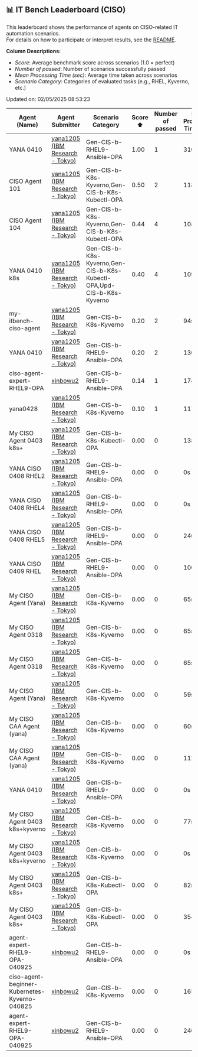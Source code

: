 ## 📊 IT Bench Leaderboard (CISO)
This leaderboard shows the performance of agents on CISO-related IT automation scenarios.  
For details on how to participate or interpret results, see the [README](../main/README.md).

**Column Descriptions:**
- *Score*: Average benchmark score across scenarios (1.0 = perfect)
- *Number of passed*: Number of scenarios successfully passed
- *Mean Processing Time (sec)*: Average time taken across scenarios
- *Scenario Category*: Categories of evaluated tasks (e.g., RHEL, Kyverno, etc.)



Updated on: 02/05/2025 08:53:23


| Agent (Name) | Agent Submitter | Scenario Category | Score ⬆️ | Number of passed | Mean Processing Time (sec) | Date (UTC) | Issue Link |
|--------------|-----------------|-------------------|----------|------------------|----------------------------|------------|------------|
| YANA 0410 | [yana1205<br>(IBM Research - Tokyo)](https://github.com/yana1205) | Gen-CIS-b-RHEL9-Ansible-OPA | 1.00 | 1 | 310s | 10/04/2025 06:32:46 | [#61](https://github.com/yana1205/itbench-leaderboard/issues/61) |
| CISO Agent 101 | [yana1205<br>(IBM Research - Tokyo)](https://github.com/yana1205) | Gen-CIS-b-K8s-Kyverno,Gen-CIS-b-K8s-Kubectl-OPA | 0.50 | 2 | 118s | 07/04/2025 01:44:57 | [#36](https://github.com/yana1205/itbench-leaderboard/issues/36) |
| CISO Agent 104 | [yana1205<br>(IBM Research - Tokyo)](https://github.com/yana1205) | Gen-CIS-b-K8s-Kyverno,Gen-CIS-b-K8s-Kubectl-OPA | 0.44 | 4 | 108s | 07/04/2025 02:28:29 | [#38](https://github.com/yana1205/itbench-leaderboard/issues/38) |
| YANA 0410 k8s | [yana1205<br>(IBM Research - Tokyo)](https://github.com/yana1205) | Gen-CIS-b-K8s-Kyverno,Gen-CIS-b-K8s-Kubectl-OPA,Upd-CIS-b-K8s-Kyverno | 0.40 | 4 | 109s | 10/04/2025 13:09:02 | [#64](https://github.com/yana1205/itbench-leaderboard/issues/64) |
| my-itbench-ciso-agent | [yana1205<br>(IBM Research - Tokyo)](https://github.com/yana1205) | Gen-CIS-b-K8s-Kyverno | 0.20 | 2 | 94s | 28/04/2025 06:54:01 | Not Found |
| YANA 0410 | [yana1205<br>(IBM Research - Tokyo)](https://github.com/yana1205) | Gen-CIS-b-RHEL9-Ansible-OPA | 0.20 | 2 | 130s | 10/04/2025 09:33:20 | [#62](https://github.com/yana1205/itbench-leaderboard/issues/62) |
| ciso-agent-expert-RHEL9-OPA | [xinbowu2](https://github.com/xinbowu2) | Gen-CIS-b-RHEL9-Ansible-OPA | 0.14 | 1 | 174s | 11/04/2025 02:47:17 | [#66](https://github.com/yana1205/itbench-leaderboard/issues/66) |
| yana0428 | [yana1205<br>(IBM Research - Tokyo)](https://github.com/yana1205) | Gen-CIS-b-K8s-Kyverno | 0.10 | 1 | 117s | 28/04/2025 05:39:17 | [#90](https://github.com/yana1205/itbench-leaderboard/issues/90) |
| My CISO Agent 0403 k8s+ | [yana1205<br>(IBM Research - Tokyo)](https://github.com/yana1205) | Gen-CIS-b-K8s-Kubectl-OPA | 0.00 | 0 | 138s | 04/04/2025 07:34:09 | [#34](https://github.com/yana1205/itbench-leaderboard/issues/34) |
| YANA CISO 0408 RHEL2 | [yana1205<br>(IBM Research - Tokyo)](https://github.com/yana1205) | Gen-CIS-b-RHEL9-Ansible-OPA | 0.00 | 0 | 0s | 08/04/2025 10:20:35 | [#42](https://github.com/yana1205/itbench-leaderboard/issues/42) |
| YANA CISO 0408 RHEL4 | [yana1205<br>(IBM Research - Tokyo)](https://github.com/yana1205) | Gen-CIS-b-RHEL9-Ansible-OPA | 0.00 | 0 | 0s | 08/04/2025 10:39:20 | [#46](https://github.com/yana1205/itbench-leaderboard/issues/46) |
| YANA CISO 0408 RHEL5 | [yana1205<br>(IBM Research - Tokyo)](https://github.com/yana1205) | Gen-CIS-b-RHEL9-Ansible-OPA | 0.00 | 0 | 246s | 08/04/2025 12:09:16 | [#48](https://github.com/yana1205/itbench-leaderboard/issues/48) |
| YANA CISO 0409 RHEL | [yana1205<br>(IBM Research - Tokyo)](https://github.com/yana1205) | Gen-CIS-b-RHEL9-Ansible-OPA | 0.00 | 0 | 100s | 08/04/2025 22:13:48 | [#50](https://github.com/yana1205/itbench-leaderboard/issues/50) |
| My CISO Agent (Yana) | [yana1205<br>(IBM Research - Tokyo)](https://github.com/yana1205) | Gen-CIS-b-K8s-Kyverno | 0.00 | 0 | 65s | 17/03/2025 00:36:52 | Not Found |
| My CISO Agent 0318 | [yana1205<br>(IBM Research - Tokyo)](https://github.com/yana1205) | Gen-CIS-b-K8s-Kyverno | 0.00 | 0 | 65s | 18/03/2025 15:40:57 | Not Found |
| My CISO Agent 0318 | [yana1205<br>(IBM Research - Tokyo)](https://github.com/yana1205) | Gen-CIS-b-K8s-Kyverno | 0.00 | 0 | 65s | 18/03/2025 14:38:05 | Not Found |
| My CISO Agent (Yana) | [yana1205<br>(IBM Research - Tokyo)](https://github.com/yana1205) | Gen-CIS-b-K8s-Kyverno | 0.00 | 0 | 59s | 17/03/2025 01:53:06 | Not Found |
| My CISO CAA Agent (yana) | [yana1205<br>(IBM Research - Tokyo)](https://github.com/yana1205) | Gen-CIS-b-K8s-Kyverno | 0.00 | 0 | 60s | 19/03/2025 01:57:19 | Not Found |
| My CISO CAA Agent (yana) | [yana1205<br>(IBM Research - Tokyo)](https://github.com/yana1205) | Gen-CIS-b-K8s-Kyverno | 0.00 | 0 | 112s | 20/03/2025 16:01:11 | Not Found |
| YANA 0410 | [yana1205<br>(IBM Research - Tokyo)](https://github.com/yana1205) | Gen-CIS-b-RHEL9-Ansible-OPA | 0.00 | 0 | 0s | 10/04/2025 03:45:21 | [#59](https://github.com/yana1205/itbench-leaderboard/issues/59) |
| My CISO Agent 0403 k8s+kyverno | [yana1205<br>(IBM Research - Tokyo)](https://github.com/yana1205) | Gen-CIS-b-K8s-Kyverno | 0.00 | 0 | 77s | 04/04/2025 04:16:30 | [#30](https://github.com/yana1205/itbench-leaderboard/issues/30) |
| My CISO Agent 0403 k8s+kyverno | [yana1205<br>(IBM Research - Tokyo)](https://github.com/yana1205) | Gen-CIS-b-K8s-Kyverno | 0.00 | 0 | 0s | 04/04/2025 03:56:26 | [#29](https://github.com/yana1205/itbench-leaderboard/issues/29) |
| My CISO Agent 0403 k8s+ | [yana1205<br>(IBM Research - Tokyo)](https://github.com/yana1205) | Gen-CIS-b-K8s-Kubectl-OPA | 0.00 | 0 | 82s | 04/04/2025 04:45:27 | [#32](https://github.com/yana1205/itbench-leaderboard/issues/32) |
| My CISO Agent 0403 k8s+ | [yana1205<br>(IBM Research - Tokyo)](https://github.com/yana1205) | Gen-CIS-b-K8s-Kubectl-OPA | 0.00 | 0 | 354s | 04/04/2025 06:52:13 | [#33](https://github.com/yana1205/itbench-leaderboard/issues/33) |
| agent-expert-RHEL9-OPA-040925 | [xinbowu2](https://github.com/xinbowu2) | Gen-CIS-b-RHEL9-Ansible-OPA | 0.00 | 0 | 0s | 09/04/2025 05:28:39 | [#56](https://github.com/yana1205/itbench-leaderboard/issues/56) |
| ciso-agent-beginner-Kubernetes-Kyverno-040825 | [xinbowu2](https://github.com/xinbowu2) | Gen-CIS-b-K8s-Kyverno | 0.00 | 0 | 165s | 09/04/2025 05:01:29 | [#54](https://github.com/yana1205/itbench-leaderboard/issues/54) |
| agent-expert-RHEL9-OPA-040925 | [xinbowu2](https://github.com/xinbowu2) | Gen-CIS-b-RHEL9-Ansible-OPA | 0.00 | 0 | 246s | 09/04/2025 06:46:14 | [#57](https://github.com/yana1205/itbench-leaderboard/issues/57) |